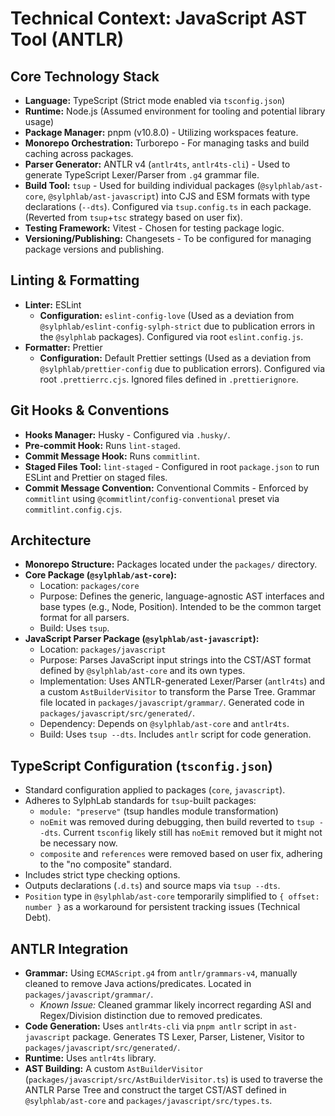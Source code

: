 # Technical Context: JavaScript AST Tool (ANTLR)

## Core Technology Stack

- **Language:** TypeScript (Strict mode enabled via `tsconfig.json`)
- **Runtime:** Node.js (Assumed environment for tooling and potential library usage)
- **Package Manager:** pnpm (v10.8.0) - Utilizing workspaces feature.
- **Monorepo Orchestration:** Turborepo - For managing tasks and build caching across packages.
- **Parser Generator:** ANTLR v4 (`antlr4ts`, `antlr4ts-cli`) - Used to generate TypeScript Lexer/Parser from `.g4` grammar file.
- **Build Tool:** `tsup` - Used for building individual packages (`@sylphlab/ast-core`, `@sylphlab/ast-javascript`) into CJS and ESM formats with type declarations (`--dts`). Configured via `tsup.config.ts` in each package. (Reverted from `tsup`+`tsc` strategy based on user fix).
- **Testing Framework:** Vitest - Chosen for testing package logic.
- **Versioning/Publishing:** Changesets - To be configured for managing package versions and publishing.

## Linting & Formatting

- **Linter:** ESLint
  - **Configuration:** `eslint-config-love` (Used as a deviation from `@sylphlab/eslint-config-sylph-strict` due to publication errors in the `@sylphlab` packages). Configured via root `eslint.config.js`.
- **Formatter:** Prettier
  - **Configuration:** Default Prettier settings (Used as a deviation from `@sylphlab/prettier-config` due to publication errors). Configured via root `.prettierrc.cjs`. Ignored files defined in `.prettierignore`.

## Git Hooks & Conventions

- **Hooks Manager:** Husky - Configured via `.husky/`.
- **Pre-commit Hook:** Runs `lint-staged`.
- **Commit Message Hook:** Runs `commitlint`.
- **Staged Files Tool:** `lint-staged` - Configured in root `package.json` to run ESLint and Prettier on staged files.
- **Commit Message Convention:** Conventional Commits - Enforced by `commitlint` using `@commitlint/config-conventional` preset via `commitlint.config.cjs`.

## Architecture

- **Monorepo Structure:** Packages located under the `packages/` directory.
- **Core Package (`@sylphlab/ast-core`):**
  - Location: `packages/core`
  - Purpose: Defines the generic, language-agnostic AST interfaces and base types (e.g., Node, Position). Intended to be the common target format for all parsers.
  - Build: Uses `tsup`.
- **JavaScript Parser Package (`@sylphlab/ast-javascript`):**
  - Location: `packages/javascript`
  - Purpose: Parses JavaScript input strings into the CST/AST format defined by `@sylphlab/ast-core` and its own types.
  - Implementation: Uses ANTLR-generated Lexer/Parser (`antlr4ts`) and a custom `AstBuilderVisitor` to transform the Parse Tree. Grammar file located in `packages/javascript/grammar/`. Generated code in `packages/javascript/src/generated/`.
  - Dependency: Depends on `@sylphlab/ast-core` and `antlr4ts`.
  - Build: Uses `tsup --dts`. Includes `antlr` script for code generation.

## TypeScript Configuration (`tsconfig.json`)

- Standard configuration applied to packages (`core`, `javascript`).
- Adheres to SylphLab standards for `tsup`-built packages:
  - `module: "preserve"` (tsup handles module transformation)
  - `noEmit` was removed during debugging, then build reverted to `tsup --dts`. Current `tsconfig` likely still has `noEmit` removed but it might not be necessary now.
  - `composite` and `references` were removed based on user fix, adhering to the "no composite" standard.
- Includes strict type checking options.
- Outputs declarations (`.d.ts`) and source maps via `tsup --dts`.
- `Position` type in `@sylphlab/ast-core` temporarily simplified to `{ offset: number }` as a workaround for persistent tracking issues (Technical Debt).

## ANTLR Integration

- **Grammar:** Using `ECMAScript.g4` from `antlr/grammars-v4`, manually cleaned to remove Java actions/predicates. Located in `packages/javascript/grammar/`.
  - _Known Issue:_ Cleaned grammar likely incorrect regarding ASI and Regex/Division distinction due to removed predicates.
- **Code Generation:** Uses `antlr4ts-cli` via `pnpm antlr` script in `ast-javascript` package. Generates TS Lexer, Parser, Listener, Visitor to `packages/javascript/src/generated/`.
- **Runtime:** Uses `antlr4ts` library.
- **AST Building:** A custom `AstBuilderVisitor` (`packages/javascript/src/AstBuilderVisitor.ts`) is used to traverse the ANTLR Parse Tree and construct the target CST/AST defined in `@sylphlab/ast-core` and `packages/javascript/src/types.ts`.
